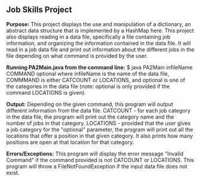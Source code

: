 Job Skills Project
------------------

**Purpose:** 
This project displays the use and manipulation of a dictionary, an abstract data structure that is implemented by a HashMap here. This project also displays reading in a data file, specifically a file containing job information, and organizing the information contained in the data file. It will read in a job data file and print out information about the different jobs in the file depending on what command is provided by the user.

**Running PA2Main.java from the command line:**
  $ java PA2Main infileName COMMAND optional
    where infileName is the name of the data file, COMMMAND is either CATCOUNT or LOCATIONS, and optional is one of the categories in the
    data file (note: optional is only provided if the command LOCATIONS is given).
    
**Output:**
  Depending on the given command, this program will output different information from the data file.
    CATCOUNT - for each job category in the data file, the program will print out the category name and the number of jobs in that
               category.
    LOCATIONS - provided that the user gives a job category for the "optional" parameter, the program will print out all the locations
                that offer a position in that given category. It also prints how many positions are open at that location for that
                category.
    
**Errors/Exceptions:**
  This program will display the error message "Invalid Command" if the command provided is not CATCOUNT or LOCATIONS.
  This program will throw a FileNotFoundException if the input data file does not exist.
